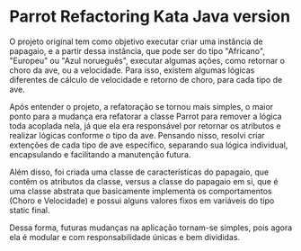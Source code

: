 Parrot Refactoring Kata Java version
====================================

O projeto original tem como objetivo executar criar uma instância de papagaio, e a partir dessa instância, que pode ser do tipo "Africano", "Europeu" ou "Azul norueguês", executar algumas ações, como retornar o choro da ave, ou a velocidade.
Para isso, existem algumas lógicas diferentes de cálculo de velocidade e retorno de choro, para cada tipo de ave.

Após entender o projeto, a refatoração se tornou mais simples, o maior ponto para a mudança era refatorar a classe Parrot para remover a lógica toda acoplada nela, já que ela era responsável por retornar os atributos e realizar lógicas conforme o tipo da ave.
Pensando nisso, resolvi criar extenções de cada tipo de ave específico, separando sua lógica individual, encapsulando e facilitando a manutenção futura.

Além disso, foi criada uma classe de características do papagaio, que contêm os atributos da classe, versus a classe do papagaio em si, que é uma classe abstrata que basicamente implementa os comportamentos (Choro e Velocidade) e possui alguns valores fixos em variáveis do tipo static final.

Dessa forma, futuras mudanças na aplicação tornam-se simples, pois agora ela é modular e com responsabilidade únicas e bem divididas.